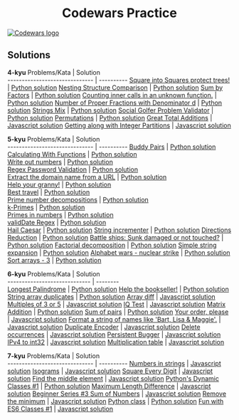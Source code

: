 <h1 align="center">Codewars Practice</h1>
<a href="https://www.codewars.com/users/Carje">
    <img src="https://secureservercdn.net/160.153.138.53/610.341.myftpupload.com/wp-content/uploads/2017/09/codewars.png" alt="Codewars logo">
</a>

## Solutions
**4-kyu**
         Problems/Kata         |  Solution  
------------------------------ | ---------- 
[Square into Squares protect trees!](https://www.codewars.com/kata/54eb33e5bc1a25440d000891/)   | [Python solution](python/4_kyu/Square_into_Squares_Protect_trees.py) 
[Nesting Structure Comparison](https://www.codewars.com/kata/520446778469526ec0000001/)   | [Python solution](python/4_kyu/Nesting_Structure_Comparison.py) 
[Sum by Factors](https://www.codewars.com/kata/54d496788776e49e6b00052f/)   | [Python solution](python/4_kyu/Sum_by_Factors.py) 
[Counting inner calls in an unknown function.](https://www.codewars.com/kata/53efc28911c36ff01e00012c/)   | [Python solution](python/4_kyu/Counting.py) 
[Number of Proper Fractions with Denominator d](https://www.codewars.com/kata/55b7bb74a0256d4467000070/)   | [Python solution](python/4_kyu/Number_of_Proper_Fractions_with_Denominator.py)
[Strings Mix](https://www.codewars.com/kata/5629db57620258aa9d000014/)   | [Python solution](python/4_kyu/Strings_Mix.py)
[Social Golfer Problem Validator](https://www.codewars.com/kata/556c04c72ee1147ff20000c9/)   | [Python solution](python/4_kyu/Social_Golfer_Problem_Validator.py) 
[Permutations](https://www.codewars.com/kata/5254ca2719453dcc0b00027d/)   | [Python solution](python/4_kyu/Permutations.py)
[Great Total Additions](https://www.codewars.com/kata/568f2d5762282da21d000011)   | [Javascript solution](python/Great_Total_Additions.py) 
[Getting along with Integer Partitions](https://www.codewars.com/kata/55cf3b567fc0e02b0b00000b/)   | [Javascript solution](python/Partitions.py) 

**5-kyu**
         Problems/Kata         |  Solution  
------------------------------ | ---------- 
[Buddy Pairs](https://www.codewars.com/kata/59ccf051dcc4050f7800008f/solutions/python)   | [Python solution](python/5_kyu/Buddy_pairs.py)
[Calculating With Functions](https://www.codewars.com/kata/525f3eda17c7cd9f9e000b39/train/python)   | [Python solution](python/5_kyu/Calculating_With_Functions.py)  
[Write out numbers](https://www.codewars.com/kata/52724507b149fa120600031d/)   | [Python solution](python/5_kyu/Write_out_numbers.py)  
[Regex Password Validation](https://www.codewars.com/kata/52e1476c8147a7547a000811)   | [Python solution](python/5_kyu/Regex_Password_Validation.py)  
[Extract the domain name from a URL](https://www.codewars.com/kata/514a024011ea4fb54200004b/)   | [Python solution](python/5_kyu/Extract_the_domain_name_from_a_URL.py)  
[Help your granny!](https://www.codewars.com/kata/5536a85b6ed4ee5a78000035/)   | [Python solution](python/5_kyu/Help_your_granny!.py)  
[Best travel](https://www.codewars.com/kata/55e7280b40e1c4a06d0000aa/)   | [Python solution](python/5_kyu/Best_travel.py)  
[Prime number decompositions](https://www.codewars.com/kata/53c93982689f84e321000d62/)   | [Python solution](python/5_kyu/Prime_number_decompositions.py)  
[k-Primes](https://www.codewars.com/kata/5726f813c8dcebf5ed000a6b)   | [Python solution](python/5_kyu/k-Primes.py)  
[Primes in numbers](https://www.codewars.com/kata/54d512e62a5e54c96200019e/)   | [Python solution](python/5_kyu/Primes_in_numbers.py)  
[validDate Regex](https://www.codewars.com/kata/548db0bd1df5bbf29b0000b7/)   | [Python solution](python/5_kyu/validDate_Regex.py)  
[Hail Caesar](https://www.codewars.com/kata/57067d7b7a53e88ae400024c)   | [Python solution](python/5_kyu/Hail_Caesar.py)
[String incrementer](https://www.codewars.com/kata/54a91a4883a7de5d7800009c/)   | [Python solution](python/5_kyu/String_incrementer.py)
[Directions Reduction](https://www.codewars.com/kata/550f22f4d758534c1100025a/solutions/python)   | [Python solution](python/5_kyu/Directions_Reduction.py)
[Battle ships: Sunk damaged or not touched?](https://www.codewars.com/kata/58d06bfbc43d20767e000074)   | [Python solution](python/5_kyu/Battle_ships.py)
[Factorial decomposition](https://www.codewars.com/kata/5a045fee46d843effa000070/)   | [Python solution](python/5_kyu/Factorial_decomposition.py)
[Simple string expansion](https://www.codewars.com/kata/5a793fdbfd8c06d07f0000d5/)   | [Python solution](python/5_kyu/Simple_string_expansion.py)
[Alphabet wars - nuclear strike](https://www.codewars.com/kata/59437bd7d8c9438fb5000004/)   | [Python solution](python/5_kyu/Alphabet_wars-nuclearStrike.py)
[Sort arrays - 3](https://www.codewars.com/kata/51f42b1de8f176db5a0002ae/)   | [Python solution](python/5_kyu/Which_x_for_that_sum.py)

**6-kyu** 
        Problems/Kata         |  Solution  
----------------------------- |  --------  
[Longest Palindrome](https://www.codewars.com/kata/54bb6f887e5a80180900046b/train/python)   | [Python solution](python/6_kyu/longest_palindrome.py)
[Help the bookseller!](https://www.codewars.com/kata/54dc6f5a224c26032800005c/train/python)   | [Python solution](python/6_kyu/Help_the_bookseller.py)
[String array duplicates](https://www.codewars.com/kata/59f08f89a5e129c543000069/)   | [Python solution](python/6_kyu/String_array_duplicates.py)
[Array diff](https://www.codewars.com/kata/523f5d21c841566fde000009/train/javascript)   | [Javascript solution](javascript/6_kyu/Array_diff.js)
[Multiples of 3 or 5](https://www.codewars.com/kata/514b92a657cdc65150000006/)   | [Javascript solution](javascript/6_kyu/Multiples_of_3_or_5.js)
[IQ Test](https://www.codewars.com/kata/552c028c030765286c00007d)   | [Javascript solution](javascript/6_kyu/IQ_Test.js)
[Matrix Addition](https://www.codewars.com/kata/526233aefd4764272800036f/)   | [Python solution](python/6_kyu/Matrix_Addition.py)
[Sum of pairs](https://www.codewars.com/kata/54d81488b981293527000c8f/)   | [Python solution](python/6_kyu/Sum_of_pairs.py)
[Your order, please](https://www.codewars.com/kata/55c45be3b2079eccff00010f/)   | [Javascript solution](javascript/6_kyu/Your_order_please.js)
[Format a string of names like 'Bart, Lisa & Maggie'.](https://www.codewars.com/kata/53368a47e38700bd8300030d/)   | [Javascript solution](javascript/6_kyu/Format.js)
[Duplicate Encoder](https://www.codewars.com/kata/54b42f9314d9229fd6000d9c/)   | [Javascript solution](javascript/6_kyu/Duplicate_Encoder.js)
[Delete occurrences](https://www.codewars.com/kata/554ca54ffa7d91b236000023)   | [Javascript solution](javascript/6_kyu/Delete_occurrences.js)
[Persistent Bugger](https://www.codewars.com/kata/55bf01e5a717a0d57e0000ec/train/javascript)   | [Javascript solution](javascript/6_kyu/Persistent_Bugger.js)
[IPv4 to int32](https://www.codewars.com/kata/52ea928a1ef5cfec800003ee/train/javascript)   | [Javascript solution](javascript/6_kyu/IPv4_to_int32.js)
[Multiplication table](https://www.codewars.com/kata/534d2f5b5371ecf8d2000a08/train/javascript)   | [Javascript solution](javascript/6_kyu/Multiplication_table.js)


**7-kyu**
         Problems/Kata         |  Solution  
------------------------------ | ---------- 
[Numbers in strings](https://www.codewars.com/kata/59dd2c38f703c4ae5e000014/train/javascript)   | [Javascript solution](javascript/7_kyu/Numbers_in_strings.js) 
[Isograms](https://www.codewars.com/kata/54ba84be607a92aa900000f1/)   | [Javascript solution](javascript/7_kyu/Isograms.js) 
[Square Every Digit](https://www.codewars.com/kata/546e2562b03326a88e000020/)   | [Javascript solution](javascript/7_kyu/Square_Every_Digit.js) 
[Find the middle element](https://www.codewars.com/kata/545a4c5a61aa4c6916000755/)   | [Javascript solution](javascript/7_kyu/Find_the_middle_element.js) 
[Python's Dynamic Classes #1](https://www.codewars.com/kata/55ddb0ea5a133623b6000043)   | [Python solution](python/7_kyu/Python_Dynamic_Classes_1.py) 
[Maximum Length Difference](https://www.codewars.com/kata/5663f5305102699bad000056/)   | [Javascript solution](javascript/7_kyu/Maximum_Length_Difference.js) 
[Beginner Series #3 Sum of Numbers](https://www.codewars.com/kata/55f2b110f61eb01779000053/)   | [Javascript solution](javascript/7_kyu/Beginner_Series3.js) 
[Remove the minimum](https://www.codewars.com/kata/563cf89eb4747c5fb100001b)   | [Javascript solution](javascript/7_kyu/Remove_the_minimum.js) 
[Python class](https://www.codewars.com/collections/python-class)   | [Python solution](python/7_kyu/PythonClass) 
[Fun with ES6 Classes #1](https://www.codewars.com/kata/56f7f8215d7c12c0e7000b19/train/javascript)   | [Javascript solution](javascript/FunwithES6Classes1.js) 
